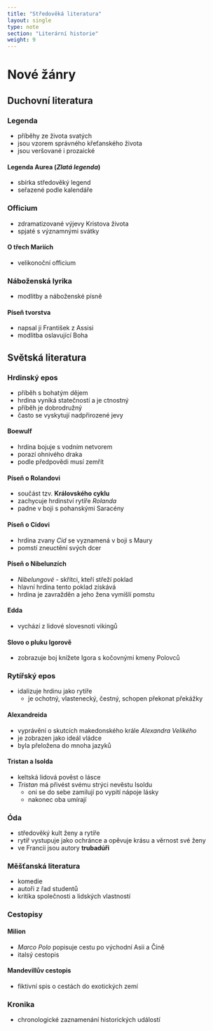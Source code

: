 ```yaml
---
title: "Středověká literatura"
layout: single
type: note
section: "Literární historie"
weight: 9
---
```

# Nové žánry
## Duchovní literatura
### Legenda
- příběhy ze života svatých
- jsou vzorem správného křeťanského života
- jsou veršované i prozaické
#### Legenda Aurea (_Zlatá legenda_)
- sbírka středověký legend 
- seřazené podle kalendáře
### Officium
- zdramatizované výjevy Kristova života
- spjaté s významnými svátky
#### O třech Mariích
- velikonoční officium
### Náboženská lyrika
- modlitby a náboženské písně
#### Píseň tvorstva
- napsal ji František z Assisi
- modlitba oslavující Boha
## Světská literatura
### Hrdinský epos
- příběh s bohatým dějem
- hrdina vyniká statečností a je ctnostný
- příběh je dobrodružný
- často se vyskytují nadpřirozené jevy
#### Boewulf
- hrdina bojuje s vodním netvorem
- porazí ohnivého draka
- podle předpovědi musí zemřít
#### Píseň o Rolandovi
- součást tzv. **Královského cyklu**
- zachycuje hrdinství rytíře _Rolanda_
- padne v boji s pohanskými Saracény
#### Píseň o Cidovi
- hrdina zvany _Cid_ se vyznamená v boji s Maury
- pomstí zneuctění svých dcer
#### Píseň o Nibelunzích
- _Nibelungové_ - skřítci, kteří střeží poklad
- hlavní hrdina tento poklad získává
- hrdina je zavražděn a jeho žena vymíšlí pomstu
#### Edda
- vychází z lidové slovesnoti vikingů
#### Slovo o pluku Igorově
- zobrazuje boj knížete Igora s kočovnými kmeny Polovců
### Rytířský epos
- idalizuje hrdinu jako rytíře
    - je ochotný, vlastenecký, čestný, schopen překonat překážky
#### Alexandreida
- vyprávění o skutcích makedonského krále _Alexandra Velikého_
- je zobrazen jako ideál vládce
- byla přeložena do mnoha jazyků
#### Tristan a Isolda
- keltská lidová pověst o lásce
- _Tristan_ má přivést svému strýci nevěstu Isoldu
    - oni se do sebe zamilují po vypití nápoje lásky
    - nakonec oba umírají
### Óda
- středověký kult ženy a rytíře
- rytíř vystupuje jako ochránce a opěvuje krásu a věrnost své ženy
- ve Francii jsou autory **trubadúři**
### Měšťanská literatura
- komedie
- autoři z řad studentů
- kritika společnosti a lidských vlastností
### Cestopisy
#### Milion
- _Marco Polo_ popisuje cestu po východní Asii a Číně
- italsý cestopis
#### Mandevillův cestopis
- fiktivní spis o cestách do exotických zemí
### Kronika
- chronologické zaznamenání historických událostí